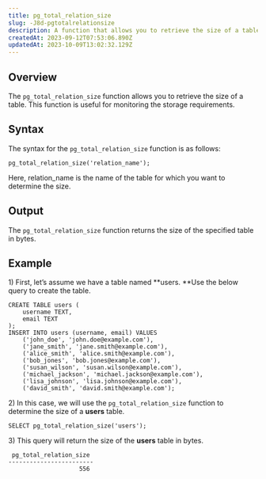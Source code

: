 ```yaml
---
title: pg_total_relation_size
slug: -J8d-pgtotalrelationsize
description: A function that allows you to retrieve the size of a table. This guide explains more.
createdAt: 2023-09-12T07:53:06.890Z
updatedAt: 2023-10-09T13:02:32.129Z
---
```


## **Overview**

The `pg_total_relation_size` function allows you to retrieve the size of a table. This function is useful for monitoring the storage requirements.

## **Syntax**

The syntax for the `pg_total_relation_size` function is as follows:

```pgsql
pg_total_relation_size('relation_name');
```

Here, relation\_name is the name of the table for which you want to determine the size.

## **Output**

The `pg_total_relation_size` function returns the size of the specified table in bytes.

## **Example**

1\) First, let’s assume we have a table named **users. **Use the below query to create the table.

```pgsql
CREATE TABLE users (
    username TEXT,
    email TEXT
);
INSERT INTO users (username, email) VALUES
    ('john_doe', 'john.doe@example.com'),
    ('jane_smith', 'jane.smith@example.com'),
    ('alice_smith', 'alice.smith@example.com'),
    ('bob_jones', 'bob.jones@example.com'),
    ('susan_wilson', 'susan.wilson@example.com'),
    ('michael_jackson', 'michael.jackson@example.com'),
    ('lisa_johnson', 'lisa.johnson@example.com'),
    ('david_smith', 'david.smith@example.com');
```

2\) In this case, we will use the `pg_total_relation_size` function to determine the size of a **users** table.

```pgsql
SELECT pg_total_relation_size('users');
```

3\) This query will return the size of the **users** table in bytes.

```pgsql
 pg_total_relation_size 
------------------------
                    556
```

